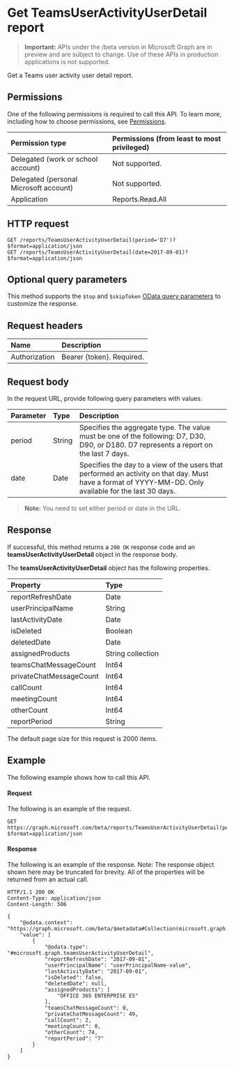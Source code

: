 # Get TeamsUserActivityUserDetail report

> **Important:** APIs under the /beta version in Microsoft Graph are in preview and are subject to change. Use of these APIs in production applications is not supported.

Get a Teams user activity user detail report.

## Permissions

One of the following permissions is required to call this API. To learn more, including how to choose permissions, see [Permissions](../../../concepts/permissions_reference.md).

| Permission type                        | Permissions (from least to most privileged) |
| :------------------------------------- | :--------------------------------------- |
| Delegated (work or school account)     | Not supported.                           |
| Delegated (personal Microsoft account) | Not supported.                           |
| Application                            | Reports.Read.All                         |

## HTTP request

<!-- { "blockType": "ignored" } -->

```http
GET /reports/TeamsUserActivityUserDetail(period='D7')?$format=application/json
GET /reports/TeamsUserActivityUserDetail(date=2017-09-01)?$format=application/json
```

## Optional query parameters

This method supports the `$top` and `$skipToken` [OData query parameters](../../../concepts/query_parameters.md) to customize the response.

## Request headers

| Name          | Description               |
| :------------ | :------------------------ |
| Authorization | Bearer {token}. Required. |

## Request body

In the request URL, provide following query parameters with values.

| Parameter | Type   | Description                              |
| :-------- | :----- | :--------------------------------------- |
| period    | String | Specifies the aggregate type. The value must be one of the following: D7, D30, D90, or D180. D7 represents a report on the last 7 days. |
| date      | Date   | Specifies the day to a view of the users that performed an activity on that day. Must have a format of YYYY-MM-DD. Only available for the last 30 days. |

> **Note:** You need to set either period or date in the URL.

## Response

If successful, this method returns a `200 OK` response code and an **teamsUserActivityUserDetail** object in the response body.

The **teamsUserActivityUserDetail** object has the following properties.

| Property                | Type              |
| :---------------------- | :---------------- |
| reportRefreshDate       | Date              |
| userPrincipalName       | String            |
| lastActivityDate        | Date              |
| isDeleted               | Boolean           |
| deletedDate             | Date              |
| assignedProducts        | String collection |
| teamsChatMessageCount   | Int64             |
| privateChatMessageCount | Int64             |
| callCount               | Int64             |
| meetingCount            | Int64             |
| otherCount              | Int64             |
| reportPeriod            | String            |

The default page size for this request is 2000 items.

## Example

The following example shows how to call this API.

#### Request

The following is an example of the request.

```http
GET https://graph.microsoft.com/beta/reports/TeamsUserActivityUserDetail(period='D7')?$format=application/json
```

#### Response

The following is an example of the response.
Note: The response object shown here may be truncated for brevity. All of the properties will be returned from an actual call.

```http
HTTP/1.1 200 OK
Content-Type: application/json
Content-Length: 506

{
    "@odata.context": "https://graph.microsoft.com/beta/$metadata#Collection(microsoft.graph.teamsUserActivityUserDetail)", 
    "value": [
        {
            "@odata.type": "#microsoft.graph.teamsUserActivityUserDetail", 
            "reportRefreshDate": "2017-09-01", 
            "userPrincipalName": "userPrincipalName-value", 
            "lastActivityDate": "2017-09-01", 
            "isDeleted": false, 
            "deletedDate": null, 
            "assignedProducts": [
                "OFFICE 365 ENTERPRISE E5"
            ], 
            "teamsChatMessageCount": 0, 
            "privateChatMessageCount": 49, 
            "callCount": 2, 
            "meetingCount": 0, 
            "otherCount": 74, 
            "reportPeriod": "7"
        }
    ]
}
```
